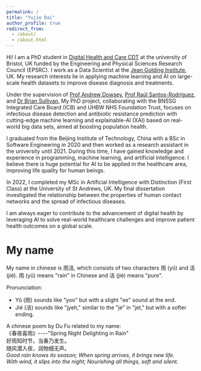 ```yaml
---
permalink: /
title: "Yujie Dai"
author_profile: true
redirect_from: 
  - /about/
  - /about.html
---
```


Hi! I am a PhD student in [Digital Health and Care CDT](https://www.bristol.ac.uk/cdt/digital-health/) at the university of Bristol, UK funded by the Engineering and Physical Sciences Research Council (EPSRC). I work as a Data Scientist at the [Jean Golding Institute](https://www.bristol.ac.uk/golding/), UK. My research interests lie in applying machine learning and AI on large-scale health datasets to improve disease diagnosis and treatments.

Under the supervision of [Prof Andrew Dowsey](https://research-information.bris.ac.uk/en/persons/andrew-dowsey), [Prof Raúl Santos-Rodríguez](https://www.raulsantosrodriguez.com/), and [Dr Brian Sullivan](https://scholar.google.com/citations?user=ea-0yoMAAAAJ&hl=en), My PhD project, collaborating with the BNSSG Integrated Care Board (ICB) and UHBW NHS Foundation Trust, focuses on infectious disease detection and antibiotic resistance prediction with cutting-edge machine learning and explainable-AI (XAI) based on real-world big data sets, aimed at boosting population health. 

I graduated from the Beijing Institute of Technology, China with a BSc in Software Engineering in 2020 and then worked as a research assistant in the university until 2021. During this time, I have gained knowledge and experience in programming, machine learning, and artificial intelligence. I believe there is huge potential for AI to be applied in the healthcare area, improving life quality for human beings.

In 2022, I completed my MSc in Artificial Intelligence with Distinction (First Class) at the University of St Andrews, UK. My final dissertation investigated the relationship between the properties of human contact networks and the spread of infectious diseases.

I am always eager to contribute to the advancement of digital health by leveraging AI to solve real-world healthcare challenges and improve patient health outcomes on a global scale.

My name
======
My name in chinese is 雨洁, which consists of two characters 雨 (yǔ) and 洁 (jié). 雨 (yǔ) means "rain" in Chinese and 洁 (jié) means "pure". 

Pronunciation:
* Yǔ (雨) sounds like "yoo" but with a slight "ee" sound at the end.
* Jié (洁) sounds like "jyeh," similar to the "je" in "jet," but with a softer ending.

A chinese poem by Du Fu related to my name:<br>
《春夜喜雨》----"Spring Night Delighting in Rain"<br>
好雨知时节，当春乃发生。<br>
随风潜入夜，润物细无声。<br>
<em>Good rain knows its season; When spring arrives, it brings new life.<br>
With wind, it slips into the night; Nourishing all things, soft and silent.</em>
